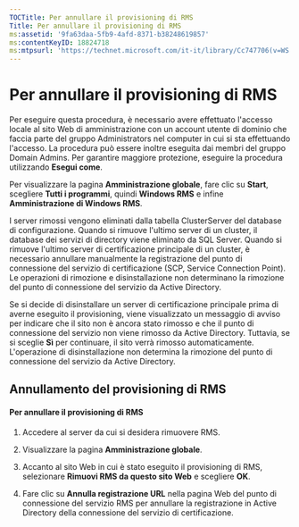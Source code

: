 ```yaml
---
TOCTitle: Per annullare il provisioning di RMS
Title: Per annullare il provisioning di RMS
ms:assetid: '9fa63daa-5fb9-4afd-8371-b38248619857'
ms:contentKeyID: 18824718
ms:mtpsurl: 'https://technet.microsoft.com/it-it/library/Cc747706(v=WS.10)'
---
```


Per annullare il provisioning di RMS
====================================

Per eseguire questa procedura, è necessario avere effettuato l'accesso locale al sito Web di amministrazione con un account utente di dominio che faccia parte del gruppo Administrators nel computer in cui si sta effettuando l'accesso. La procedura può essere inoltre eseguita dai membri del gruppo Domain Admins. Per garantire maggiore protezione, eseguire la procedura utilizzando **Esegui come**.

Per visualizzare la pagina **Amministrazione globale**, fare clic su **Start**, scegliere **Tutti i programmi**, quindi **Windows RMS** e infine **Amministrazione di Windows RMS**.

I server rimossi vengono eliminati dalla tabella ClusterServer del database di configurazione. Quando si rimuove l'ultimo server di un cluster, il database dei servizi di directory viene eliminato da SQL Server. Quando si rimuove l'ultimo server di certificazione principale di un cluster, è necessario annullare manualmente la registrazione del punto di connessione del servizio di certificazione (SCP, Service Connection Point). Le operazioni di rimozione e disinstallazione non determinano la rimozione del punto di connessione del servizio da Active Directory.

Se si decide di disinstallare un server di certificazione principale prima di averne eseguito il provisioning, viene visualizzato un messaggio di avviso per indicare che il sito non è ancora stato rimosso e che il punto di connessione del servizio non viene rimosso da Active Directory. Tuttavia, se si sceglie **Sì** per continuare, il sito verrà rimosso automaticamente. L'operazione di disinstallazione non determina la rimozione del punto di connessione del servizio da Active Directory.

Annullamento del provisioning di RMS
------------------------------------

#### Per annullare il provisioning di RMS

1.  Accedere al server da cui si desidera rimuovere RMS.

2.  Visualizzare la pagina **Amministrazione globale**.

3.  Accanto al sito Web in cui è stato eseguito il provisioning di RMS, selezionare **Rimuovi RMS da questo sito Web** e scegliere **OK**.

4.  Fare clic su **Annulla registrazione URL** nella pagina Web del punto di connessione del servizio RMS per annullare la registrazione in Active Directory della connessione del servizio di certificazione.
